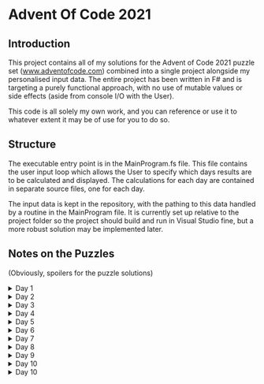 # Advent Of Code 2021

## Introduction

This project contains all of my solutions for the Advent of Code 2021 puzzle set (www.adventofcode.com) combined into a single project alongside my personalised input data. The entire project has been written in F# and is targeting a purely functional approach, with no use of mutable values or side effects (aside from console I/O with the User).

This code is all solely my own work, and you can reference or use it to whatever extent it may be of use for you to do so. 

## Structure

The executable entry point is in the MainProgram.fs file. This file contains the user input loop which allows the User to specify which days results are to be calculated and displayed. The calculations for each day are contained in separate source files, one for each day.

The input data is kept in the repository, with the pathing to this data handled by a routine in the MainProgram file. It is currently set up relative to the project folder so the project should build and run in Visual Studio fine, but a more robust solution may be implemented later.

## Notes on the Puzzles

(Obviously, spoilers for the puzzle solutions)

<details>
	<summary>Day 1</summary>

A simple opening puzzle. The key observation which greatly simplifies the solution is to realise that if s_n(i) and s_n(i+1) are the sum of the n elements starting from index i and i+1 respectively, then s_n(i) < s_n(i+1) iff element(i) < element(i + n). This allows for variable length sums to be omitted entirely and the result array to build rapidly from single comparisons. 
</details>

<details>
	<summary>Day 2</summary>

This puzzle had some finesse in getting the update step formulae correct and tracking the parameters, but otherwise unremarkable algorithmically. The input instructions, having been formatted into an array with one instruction per element, are then folded through with the sub state held in the accumulator as a tuple of the relevant values. The only difference between parts 1 and 2 is the update function in the accumulator performing different calculations.

</details>

<details>
	<summary>Day 3</summary>

The first puzzle with some weight to it. Part 1 was fairly straight forward but part 2 required extra work around building the iterator. An optimisation here for part 2 would be to split out the process of evaluating the most common char in a given column from the function that calculates it for all columns as this since part 2 only uses them one at a time and they need recomputing each time anyway. However, given the execution speed is already unnoticeable with the full input set, this has not been done.

</details>

<details>
	<summary>Day 4</summary>

This puzzle, while not as hard as day 3, did pose some challenges, particularly around wrangling the input data in the first instance. I eventually settled on using the built in 2D arrays to store the bingo cards as this made it easier to manage the boolean tick array later. The array slicing notation proved very useful for doing the win tests and makes this part of the code quite elegant.

The code would run faster if the boolean tick array was mutated each iteration rather than being rebuilt, but in the interests of pure functionaltiy I have left this as is.

</details>

<details>
	<summary>Day 5</summary>

Day 5 is the first problem that takes a non-negligable amount of time to process. It also has been written so that it only outputs the part 2 solution and no longer produces the part 1 answer. The overhead arises from the fact that the rebuild of the array to update for each new line is being done over a c.1000x1000 so has a far greater impact than the 5x5 bingo cards in Day 4.

That inefficiency aside, the logic for identifying points on the lines was aided greatly by pre-processing the lines during data import to ensure they always ran left to right. Although the line test logic is explicitly split out into 4 separate cases, on reflection there is a lot of similarity so condensing it might be possible.

</details>

<details>
	<summary>Day 6</summary>

My first theorised solution was to build an array with 1 entry per fish to track each fish's reproduction timer and extend the array each step. Before beginning on the problem, I then realised that the fish being homogeneous meant that it sufficed to track how many were at each point in the cycle and therefore track a fixed length array of the cohorts. This turned out to be a good move as the final number of fish became extremely large.

In part 2, the number became so large it became necessary to move all the calculations to 64 bit integers to prevent overflow, but otherwise the algorithm was identical.

</details>

<details>
	<summary>Day 7</summary>

Day 7 was an easy one. The zero sum nature of the shift totals in the first part made it clear to see by an informal inductive argument that the median of the data set would always be the answer. The second part was not quite so receptive to analytic examination. It appears that answer is near the mean, but it's not exact. Given the brute force computation (accelerated by using the triangle number formula to get the fuel consumption) executes imperceptibly fast, I didn't bother to examine in more detail.

</details>

<details>
	<summary>Day 8</summary>

Day 8 was the hardest so far, eeking out even Day 3. The part 1 of the puzzle was very straight forward, but the looming requirement of part 2 was evident from the description of the data set. By writing out a grid of which numbers which letters appeared in, I found a sequence of deductions using the occurence pattern of the characters in the strings alone to arrive at the answer (and thereby avoid needing to track which numbers are associated with which strings as these are deduced). 

After determining the character decoding, the answer strings are then decoded and converted to a single base 10 number for aggregation at output. Some optimisation would be possible as there are searches into the existant mapping array when the required information had existed in the past and could be passed forward, but I think on balance the cost of the map search is minimal compared to the clutter of passing around the extra information.

</details>

<details>
	<summary>Day 9</summary>

Day 9 provided a fairly straightforward part 1, with part 2 presenting a greater challenege. Although it was fairly easy to find a way to solve part 2, the brute force approach seemed extremely inefficient. My planned approach was to find basins by picking a start point in each basin and then searching outwards from it, building up a list of points in that basin and then ending the search when no more points no already in the list could be found. In this way, a list of basins (where each basin is a list of its constituent points) could be forned. 

The key efficiency realisation was that since every basin must contain a low point, taking an output of the list of low points from part 1 could be used to drive the initial start points to the search algorithm as opposed to simply trying every point and doing the iteration if it wasn't already in a basin list.

</details>

<details>
	<summary>Day 10</summary>

Day 10 was very straight forward, though a bit more fiddly than other easy days such as 6 and 7. The only thing that caused an issue was in my initial solution for part 2, the score calculation was silently overflowing leading to an incorrect final scores being generated. After switching all of the relevant variables to 64bit this problem resolved.

A potential minor optimisation would be to find a way to neatly filter the array to the incomplete only strings ready for part 2 using the score array generated for part 1 - the easiest way to do this would be using a filteri style function, though there isn't one available in F# by default for some reason. The solution executes instantly in any case so not an important issue to fix.

</details>

<details>
	<summary>Day 10</summary>

Day 11 was not conceptually challenging, but proved tricky to find the optimal way to construct the loop structure required to evaluate the solution. I think this was a consequence of needing to pass all variables to be tracked over time around the iterator which resulted in more syntactic complexity than a comparative solution with mutable values persisting between loops. 

This was another day where attempting to use the built in 2D array in F# proved unweildly as the options for iterators on nested arrays are far more powerful. It seems increasingly to me that this construct is generally a red herring except in niche circumstances?

</details>